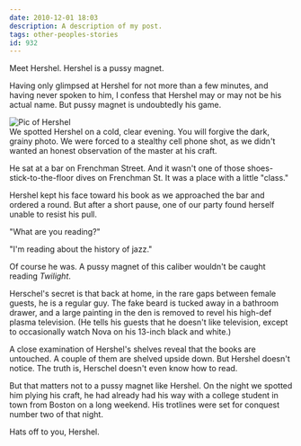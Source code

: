 ```yaml
---
date: 2010-12-01 18:03
description: A description of my post.
tags: other-peoples-stories
id: 932
---
```

Meet Hershel. Hershel is a pussy magnet. 

Having only glimpsed at Hershel for not more than a few minutes, and having never spoken to him, I confess that Hershel may or may not be his actual name. But pussy magnet is undoubtedly his game. 

<img style="display:block; margin-left:auto; margin-right:auto" src="/img/hershel.jpg" alt="Pic of Hershel" />
<!--more-->
We spotted Hershel on a cold, clear evening. You will forgive the dark, grainy photo.  We were forced to a stealthy cell phone shot, as we didn't wanted an honest observation of the master at his craft.  

He sat at a bar on Frenchman Street. And it wasn't one of those shoes-stick-to-the-floor dives on Frenchman St. It was a place with a little "class."

Hershel kept his face toward his book as we approached the bar and ordered a round. But after a short pause, one of our party found herself unable to resist his pull. 

"What are you reading?"

"I'm reading about the history of jazz."

Of course he was. A pussy magnet of this caliber wouldn't be caught reading <i>Twilight</i>.

Herschel's secret is that back at home, in the rare gaps between female guests, he is a regular guy. The fake beard is tucked away in a bathroom drawer, and a large painting in the den is removed to revel his high-def plasma television. (He tells his guests that he doesn't like television, except to occasionally watch Nova on his 13-inch black and white.)

A close examination of Hershel's shelves reveal that the books are untouched. A couple of them are shelved upside down. But Hershel doesn't notice. The truth is, Herschel doesn't even know how to read. 

But that matters not to a pussy magnet like Hershel. On the night we spotted him plying his craft, he had already had his way with a college student in town from Boston on a long weekend. His trotlines were set for conquest number two of that night. 

Hats off to you, Hershel. 